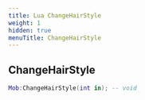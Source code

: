```yaml
---
title: Lua ChangeHairStyle
weight: 1
hidden: true
menuTitle: ChangeHairStyle
---
```

## ChangeHairStyle
```lua
Mob:ChangeHairStyle(int in); -- void
```